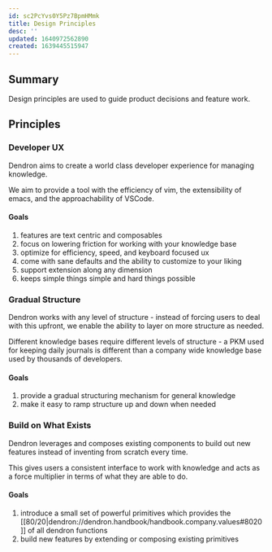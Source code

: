 ```yaml
---
id: sc2PcYvs0Y5Pz7BpmHMmk
title: Design Principles
desc: ''
updated: 1640972562890
created: 1639445515947
---
```


## Summary

Design principles are used to guide product decisions and feature work.

## Principles

### Developer UX

Dendron aims to create a world class developer experience for managing knowledge.

We aim to provide a tool with the efficiency of vim, the extensibility of emacs, and the approachability of VSCode.

#### Goals
1. features are text centric and composables
1. focus on lowering friction for working with your knowledge base
1. optimize for efficiency, speed, and keyboard focused ux
1. come with sane defaults and the ability to customize to your liking
1. support extension along any dimension
1. keeps simple things simple and hard things possible

### Gradual Structure

Dendron works with any level of structure - instead of forcing users to deal with this upfront, we enable the ability to layer on more structure as needed.

Different knowledge bases require different levels of structure - a PKM used for keeping daily journals is different than a company wide knowledge base used by thousands of developers.

#### Goals
1. provide a gradual structuring mechanism for general knowledge 
1. make it easy to ramp structure up and down when needed

### Build on What Exists

Dendron leverages and composes existing components to build out new features instead of inventing from scratch every time. 

This gives users a consistent interface to work with knowledge and acts as a force multiplier in terms of what they are able to do.

#### Goals
1. introduce a small set of powerful primitives which provides the [[80/20|dendron://dendron.handbook/handbook.company.values#8020]] of all dendron functions
1. build new features by extending or composing existing primitives
